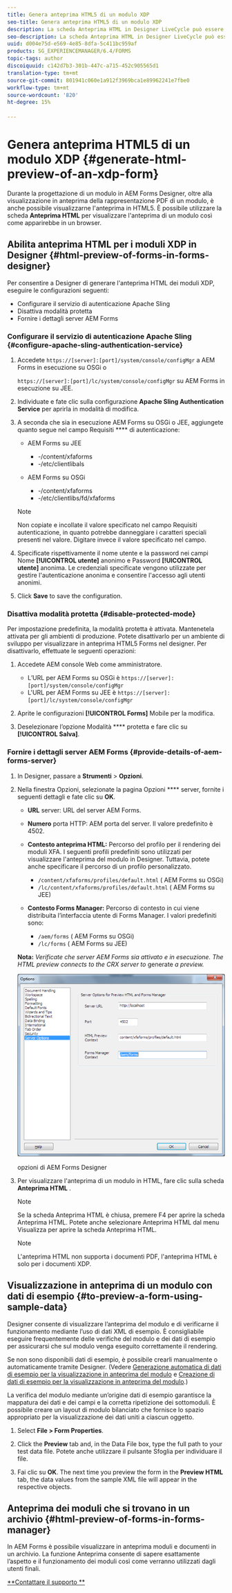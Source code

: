 ```yaml
---
title: Genera anteprima HTML5 di un modulo XDP
seo-title: Genera anteprima HTML5 di un modulo XDP
description: La scheda Anteprima HTML in Designer LiveCycle può essere utilizzata per visualizzare l'anteprima dei moduli così come sono visualizzati in un browser.
seo-description: La scheda Anteprima HTML in Designer LiveCycle può essere utilizzata per visualizzare l'anteprima dei moduli così come sono visualizzati in un browser.
uuid: d004e75d-e569-4e85-8dfa-5c411bc959af
products: SG_EXPERIENCEMANAGER/6.4/FORMS
topic-tags: author
discoiquuid: c142d7b3-301b-447c-a715-452c905565d1
translation-type: tm+mt
source-git-commit: 801941c060e1a912f3969bca1e89962241e7fbe0
workflow-type: tm+mt
source-wordcount: '820'
ht-degree: 15%

---
```



# Genera anteprima HTML5 di un modulo XDP {#generate-html-preview-of-an-xdp-form}

Durante la progettazione di un modulo in  AEM Forms Designer, oltre alla visualizzazione in anteprima della rappresentazione PDF di un modulo, è anche possibile visualizzarne l&#39;anteprima in HTML5. È possibile utilizzare la scheda **Anteprima HTML** per visualizzare l&#39;anteprima di un modulo così come apparirebbe in un browser.

## Abilita anteprima HTML per i moduli XDP in Designer {#html-preview-of-forms-in-forms-designer}

Per consentire a Designer di generare l&#39;anteprima HTML dei moduli XDP, eseguire le configurazioni seguenti:

* Configurare il servizio di autenticazione Apache Sling
* Disattiva modalità protetta
* Fornire i dettagli  server AEM Forms

### Configurare il servizio di autenticazione Apache Sling {#configure-apache-sling-authentication-service}

1. Accedete `https://[server]:[port]/system/console/configMgr` a  AEM Forms in esecuzione su OSGi o

   `https://[server]:[port]/lc/system/console/configMgr` su  AEM Forms in esecuzione su JEE.

1. Individuate e fate clic sulla configurazione **Apache Sling Authentication Service** per aprirla in modalità di modifica.

1. A seconda che sia in esecuzione  AEM Forms su OSGi o JEE, aggiungete quanto segue nel campo Requisiti **** di autenticazione:

   *  AEM Forms su JEE

      * -/content/xfaforms
      * -/etc/clientlibals
   *  AEM Forms su OSGi

      * -/content/xfaforms
      * -/etc/clientlibs/fd/xfaforms

   >[!NOTE]
   >
   >Non copiate e incollate il valore specificato nel campo Requisiti autenticazione, in quanto potrebbe danneggiare i caratteri speciali presenti nel valore. Digitare invece il valore specificato nel campo.

1. Specificate rispettivamente il nome utente e la password nei campi Nome **[!UICONTROL utente]** anonimo e Password **[!UICONTROL utente]** anonima. Le credenziali specificate vengono utilizzate per gestire l&#39;autenticazione anonima e consentire l&#39;accesso agli utenti anonimi.
1. Click **Save** to save the configuration.

### Disattiva modalità protetta {#disable-protected-mode}

Per impostazione predefinita, la modalità [](/help/forms/using/get-xdp-pdf-documents-aem.md) protetta è attivata. Mantenetela attivata per gli ambienti di produzione. Potete disattivarlo per un ambiente di sviluppo per visualizzare in anteprima HTML5 Forms nel designer. Per disattivarlo, effettuate le seguenti operazioni:

1. Accedete AEM console Web come amministratore.

   * L’URL per  AEM Forms su OSGi è `https://[server]:[port]/system/console/configMgr`
   * L&#39;URL per  AEM Forms su JEE è `https://[server]:[port]/lc/system/console/configMgr`

1. Aprite le configurazioni **[!UICONTROL Forms]** Mobile per la modifica.
1. Deselezionare l’opzione Modalità **** protetta e fare clic su **[!UICONTROL Salva]**.

### Fornire i dettagli  server AEM Forms {#provide-details-of-aem-forms-server}

1. In Designer, passare a **Strumenti** > **Opzioni**.
1. Nella finestra Opzioni, selezionate la pagina Opzioni **** server, fornite i seguenti dettagli e fate clic su **OK**.

   * **URL** server:  URL del server AEM Forms.
   * **Numero** porta HTTP: AEM porta del server. Il valore predefinito è 4502.
   * **Contesto anteprima HTML:** Percorso del profilo per il rendering dei moduli XFA. I seguenti profili predefiniti sono utilizzati per visualizzare l&#39;anteprima del modulo in Designer. Tuttavia, potete anche specificare il percorso di un profilo personalizzato.

      * `/content/xfaforms/profiles/default.html` ( AEM Forms su OSGi)
      * `/lc/content/xfaforms/profiles/default.html` ( AEM Forms su JEE)
   * **Contesto Forms Manager:** Percorso di contesto in cui viene distribuita l’interfaccia utente di Forms Manager. I valori predefiniti sono:

      * `/aem/forms` ( AEM Forms su OSGi)
      * `/lc/forms` ( AEM Forms su JEE)

   **Nota:** *Verificate che  server AEM Forms sia attivato e in esecuzione. The HTML preview connects to the CRX server to* generate *a preview.*

   ![opzioni di AEM Forms Designer ](assets/server_options.png)

    opzioni di AEM Forms Designer

1. Per visualizzare l&#39;anteprima di un modulo in HTML, fare clic sulla scheda **Anteprima HTML** .

   >[!NOTE]
   >
   >Se la scheda Anteprima HTML è chiusa, premere F4 per aprire la scheda Anteprima HTML. Potete anche selezionare Anteprima HTML dal menu Visualizza per aprire la scheda Anteprima HTML.

   >[!NOTE]
   >
   >L&#39;anteprima HTML non supporta i documenti PDF, l&#39;anteprima HTML è solo per i documenti XDP.

## Visualizzazione in anteprima di un modulo con dati di esempio {#to-preview-a-form-using-sample-data}

Designer consente di visualizzare l’anteprima del modulo e di verificarne il funzionamento mediante l’uso di dati XML di esempio. È consigliabile eseguire frequentemente delle verifiche del modulo e dei dati di esempio per assicurarsi che sul modulo venga eseguito correttamente il rendering.

Se non sono disponibili dati di esempio, è possibile crearli manualmente o automaticamente tramite Designer. (Vedere [Generazione automatica di dati di esempio per la visualizzazione in anteprima del modulo](https://help.adobe.com/en_US/AEMForms/6.1/DesignerHelp/WS107c29ade9134a2c136ae6f212a1f379c94-8000.2.html#WS92d06802c76abadb-728f46ac129b395660c-7efe.2) e [Creazione di dati di esempio per la visualizzazione in anteprima del modulo](https://help.adobe.com/en_US/AEMForms/6.1/DesignerHelp/WS107c29ade9134a2c136ae6f212a1f379c94-8000.2.html#WS92d06802c76abadb-728f46ac129b395660c-7eff.2).)

La verifica del modulo mediante un’origine dati di esempio garantisce la mappatura dei dati e dei campi e la corretta ripetizione dei sottomoduli. È possibile creare un layout di modulo bilanciato che fornisce lo spazio appropriato per la visualizzazione dei dati uniti a ciascun oggetto.

1. Select **File > Form Properties**.

1. Click the **Preview** tab and, in the Data File box, type the full path to your test data file. Potete anche utilizzare il pulsante Sfoglia per individuare il file.

1. Fai clic su **OK**. The next time you preview the form in the **Preview HTML** tab, the data values from the sample XML file will appear in the respective objects.

## Anteprima dei moduli che si trovano in un archivio {#html-preview-of-forms-in-forms-manager}

In  AEM Forms è possibile visualizzare in anteprima moduli e documenti in un archivio. La funzione Anteprima consente di sapere esattamente l’aspetto e il funzionamento dei moduli così come verranno utilizzati dagli utenti finali.

[**Contattare il supporto **](https://www.adobe.com/account/sign-in.supportportal.html)

